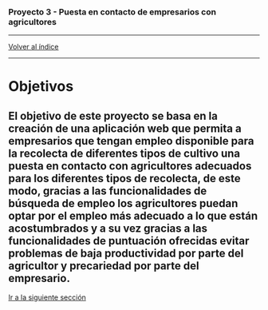 ### Proyecto 3 - Puesta en contacto de empresarios con agricultores

---

[Volver al índice](../README.md)


---

# Objetivos

El objetivo de este proyecto se basa en la creación de una aplicación web
que permita a empresarios que tengan empleo disponible para la
recolecta de diferentes tipos de cultivo una puesta en contacto con
agricultores adecuados para los diferentes tipos de recolecta, de este
modo, gracias a las funcionalidades de búsqueda de empleo los
agricultores puedan optar por el empleo más adecuado a lo que están
acostumbrados y a su vez gracias a las funcionalidades de puntuación
ofrecidas evitar problemas de baja productividad por parte del agricultor y
precariedad por parte del empresario.
---

[Ir a la siguiente sección](02-problem.md)